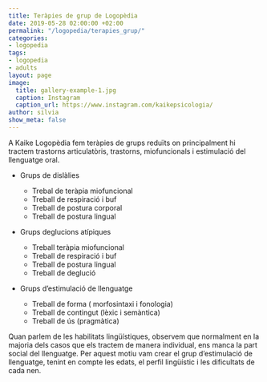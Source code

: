 ```yaml
---
title: Teràpies de grup de Logopèdia
date: 2019-05-28 02:00:00 +02:00
permalink: "/logopedia/terapies_grup/"
categories:
- logopedia
tags:
- logopedia
- adults
layout: page
image:
  title: gallery-example-1.jpg
  caption: Instagram
  caption_url: https://www.instagram.com/kaikepsicologia/
author: silvia
show_meta: false
---
```


A Kaike Logopèdia fem teràpies de grups reduïts on principalment hi tractem trastorns articulatòris, trastorns, miofuncionals i estimulació del llenguatge oral.

* Grups de dislàlies
  - Trebal de teràpia miofuncional
  - Treball de respiració i buf
  - Treball de postura corporal
  - Treball de postura lingual

* Grups deglucions atípiques
  - Treball teràpia miofuncional
  - Treball de respiració i buf
  - Treball de postura lingual
  - Treball de deglució

* Grups d’estimulació de llenguatge
  - Treball de forma ( morfosintaxi i fonologia)
  - Treball de contingut (lèxic i semàntica)
  - Treball de ús (pragmàtica)

Quan parlem de les habilitats lingüístiques, observem que normalment en la majoria dels casos que els tractem de manera individual, ens manca la part social del llenguatge. Per aquest motiu vam crear el grup d’estimulació de llenguatge, tenint en compte les edats, el perfil lingüístic i les dificultats de cada nen.
